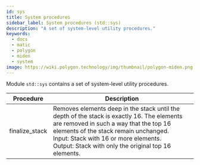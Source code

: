 ```yaml
---
id: sys
title: System procedures
sidebar_label: System procedures (std::sys)
description: "A set of system-level utility procedures."
keywords:
  - docs
  - matic
  - polygon
  - miden
  - system
image: https://wiki.polygon.technology/img/thumbnail/polygon-miden.png
---
```


Module `std::sys` contains a set of system-level utility procedures.

| Procedure      | Description   |
| -------------- | ------------- |
| finalize_stack | Removes elements deep in the stack until the depth of the stack is exactly 16. The elements are removed in such a way that the top 16 elements of the stack remain unchanged.<br/>Input: Stack with 16 or more elements.<br/> Output: Stack with only the original top 16 elements. |